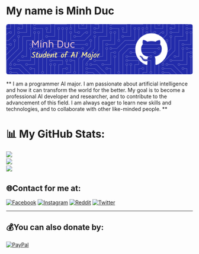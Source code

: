 # My name is Minh Duc  
![Header](https://github.com/Minhduc2323/Minhduc2323/blob/main/github-header-image%20(3).png) 

 ** I am a programmer AI major. I am passionate about artificial intelligence and how it can transform the world for the better.
 My goal is to become a professional AI developer and researcher, and to contribute to the advancement of this field. I am always eager to learn new skills and technologies, and to collaborate with other like-minded people. **

# 📊 My GitHub Stats:
![](https://github-readme-stats.vercel.app/api?username=Minhduc2323&theme=dark&hide_border=false&include_all_commits=false&count_private=false)<br/>
![](https://github-readme-streak-stats.herokuapp.com/?user=Minhduc2323&theme=dark&hide_border=false)<br/>
![](https://github-readme-stats.vercel.app/api/top-langs/?username=Minhduc2323&theme=dark&hide_border=false&include_all_commits=false&count_private=false&layout=compact)

<!-- Proudly created with GPRM ( https://gprm.itsvg.in ) -->

## 🌐Contact for me at:
[![Facebook](https://img.shields.io/badge/Facebook-%231877F2.svg?logo=Facebook&logoColor=white)](https://www.facebook.com/produce.selekta) [![Instagram](https://img.shields.io/badge/Instagram-%23E4405F.svg?logo=Instagram&logoColor=white)](https://www.instagram.com/thanhtran_05/?utm_source=qr&igshid=MThlNWY1MzQwNA%3D%3D) [![Reddit](https://img.shields.io/badge/Reddit-%23FF4500.svg?logo=Reddit&logoColor=white)](https://www.reddit.com/user/minhducnguyen2323) [![Twitter](https://img.shields.io/badge/Twitter-%231DA1F2.svg?logo=Twitter&logoColor=white)](https://twitter.com/MinhcNg70634419) 





---

  ## 💰You can also donate by:
  [![PayPal](https://img.shields.io/badge/PayPal-00457C?style=for-the-badge&logo=paypal&logoColor=white)](https://paypal.me/Jack2r) 

  


